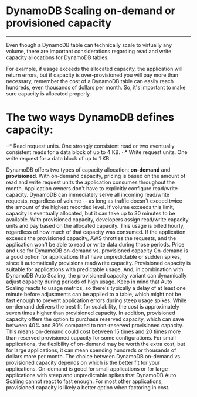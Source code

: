 # DynamoDB Scaling on-demand or provisioned capacity
---

Even though a DynamoDB table can technically scale to virtually any volume, there are important considerations regarding read and write capacity allocations for DynamoDB tables.

For example, if usage exceeds the allocated capacity, the application will return errors, but if capacity is over-provisioned you will pay more than necessary, remember the cost of a DynamoDB table can easily reach hundreds, even thousands of dollars per month. 
So, it's important to make sure capacity is allocated properly.

# The two ways DynamoDB defines capacity:
⋅⋅* Read request units. One strongly consistent read or two eventually consistent reads for a data block of up to 4 KB.
⋅⋅* Write request units. One write request for a data block of up to 1 KB.

DynamoDB offers two types of capacity allocation: **on-demand** and **provisioned**. With on-demand capacity, pricing is based on the amount of read and write request units the application consumes throughout the month.
Application owners don't have to explicitly configure read/write capacity. DynamoDB can immediately serve all incoming read/write requests, regardless of volume -- as long as traffic doesn't exceed twice the amount of the highest recorded level. If volume exceeds this limit, capacity is eventually allocated, but it can take up to 30 minutes to be available.
With provisioned capacity, developers assign read/write capacity units and pay based on the allocated capacity. This usage is billed hourly, regardless of how much of that capacity was consumed. If the application exceeds the provisioned capacity, AWS throttles the requests, and the application won't be able to read or write data during those periods.
Price and use for DynamoDB on-demand vs. provisioned capacity
On-demand is a good option for applications that have unpredictable or sudden spikes, since it automatically provisions read/write capacity. Provisioned capacity is suitable for applications with predictable usage. And, in combination with DynamoDB Auto Scaling, the provisioned capacity variant can dynamically adjust capacity during periods of high usage. Keep in mind that Auto Scaling reacts to usage metrics, so there's typically a delay of at least one minute before adjustments can be applied to a table, which might not be fast enough to prevent application errors during steep usage spikes.
While on-demand delivers the best fit for scalability, the cost is approximately seven times higher than provisioned capacity. In addition, provisioned capacity offers the option to purchase reserved capacity, which can save between 40% and 80% compared to non-reserved provisioned capacity. This means on-demand could cost between 15 times and 20 times more than reserved provisioned capacity for some configurations. For small applications, the flexibility of on-demand may be worth the extra cost, but for large applications, it can mean spending hundreds or thousands of dollars more per month.
The choice between DynamoDB on-demand vs. provisioned capacity depends on which is the better fit for your applications. On-demand is good for small applications or for large applications with steep and unpredictable spikes that DynamoDB Auto Scaling cannot react to fast enough. For most other applications, provisioned capacity is likely a better option when factoring in cost.
